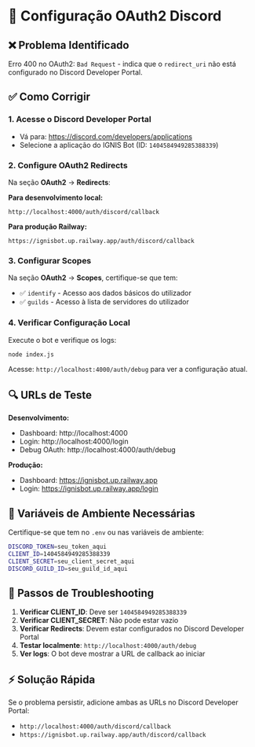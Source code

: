 # 🔧 Configuração OAuth2 Discord

## ❌ Problema Identificado
Erro 400 no OAuth2: `Bad Request` - indica que o `redirect_uri` não está configurado no Discord Developer Portal.

## ✅ Como Corrigir

### 1. Acesse o Discord Developer Portal
- Vá para: https://discord.com/developers/applications
- Selecione a aplicação do IGNIS Bot (ID: `1404584949285388339`)

### 2. Configure OAuth2 Redirects
Na seção **OAuth2** → **Redirects**:

**Para desenvolvimento local:**
```
http://localhost:4000/auth/discord/callback
```

**Para produção Railway:**
```
https://ignisbot.up.railway.app/auth/discord/callback
```

### 3. Configurar Scopes
Na seção **OAuth2** → **Scopes**, certifique-se que tem:
- ✅ `identify` - Acesso aos dados básicos do utilizador
- ✅ `guilds` - Acesso à lista de servidores do utilizador

### 4. Verificar Configuração Local
Execute o bot e verifique os logs:
```bash
node index.js
```

Acesse: `http://localhost:4000/auth/debug` para ver a configuração atual.

## 🔍 URLs de Teste

**Desenvolvimento:**
- Dashboard: http://localhost:4000
- Login: http://localhost:4000/login
- Debug OAuth: http://localhost:4000/auth/debug

**Produção:**
- Dashboard: https://ignisbot.up.railway.app
- Login: https://ignisbot.up.railway.app/login

## 📝 Variáveis de Ambiente Necessárias

Certifique-se que tem no `.env` ou nas variáveis de ambiente:
```bash
DISCORD_TOKEN=seu_token_aqui
CLIENT_ID=1404584949285388339
CLIENT_SECRET=seu_client_secret_aqui
DISCORD_GUILD_ID=seu_guild_id_aqui
```

## 🚨 Passos de Troubleshooting

1. **Verificar CLIENT_ID**: Deve ser `1404584949285388339`
2. **Verificar CLIENT_SECRET**: Não pode estar vazio
3. **Verificar Redirects**: Devem estar configurados no Discord Developer Portal
4. **Testar localmente**: `http://localhost:4000/auth/debug`
5. **Ver logs**: O bot deve mostrar a URL de callback ao iniciar

## ⚡ Solução Rápida
Se o problema persistir, adicione ambas as URLs no Discord Developer Portal:
- `http://localhost:4000/auth/discord/callback`
- `https://ignisbot.up.railway.app/auth/discord/callback`
